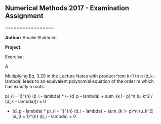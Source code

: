 ## Numerical Methods 2017 - Examination Assignment
=================

**Author:** Amalie Stokholm

**Project:** 


Exercise:

A 

Multiplying Eq. 3.29 in the Lecture Notes with product from k=1 to n (d_k - lambda) leads to an equivalent polynomial equation of the order m which has exactly n roots.

pi_{i = 1}^{n} (d_i - lambda) * (- (d_p - lambda) + sum_{k != p}^n (u_k^2 / (d_k - lambda))) = 0
- (d_p - lambda) * pi_{i = 1}^{n} (d_i - lambda) + sum_{k != p)^n (u_k^2) pi_{i = 1}^{n} (d_i - lambda) = 0
